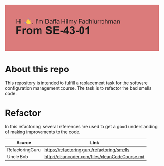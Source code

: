 ![alt text](img/header.png)
# About this repo
 This repository is intended to fulfill a replacement task for the software configuration 
 management course. The task is to refactor the bad smells code.

# Refactor
In this refactoring, several references are used to get a good understanding 
of making improvements to the code.

| Source | Link |
| ------ | ------ |
| RefactoringGuru | https://refactoring.guru/refactoring/smells |
| Uncle Bob | http://cleancoder.com/files/cleanCodeCourse.md |

